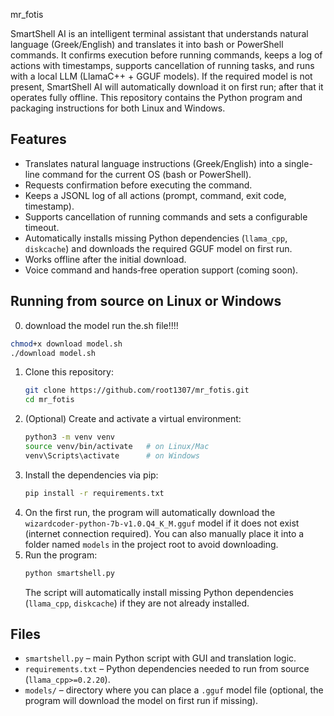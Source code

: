  mr_fotis

SmartShell AI is an intelligent terminal assistant that understands natural language (Greek/English) and translates it into bash or PowerShell commands. It confirms execution before running commands, keeps a log of actions with timestamps, supports cancellation of running tasks, and runs with a local LLM (LlamaC++ + GGUF models). If the required model is not present, SmartShell AI will automatically download it on first run; after that it operates fully offline. This repository contains the Python program and packaging instructions for both Linux and Windows.

## Features
- Translates natural language instructions (Greek/English) into a single-line command for the current OS (bash or PowerShell).
- Requests confirmation before executing the command.
- Keeps a JSONL log of all actions (prompt, command, exit code, timestamp).
- Supports cancellation of running commands and sets a configurable timeout.
- Automatically installs missing Python dependencies (`llama_cpp`, `diskcache`) and downloads the required GGUF model on first run.
- Works offline after the initial download.
- Voice command and hands‑free operation support (coming soon).

## Running from source on Linux or Windows
0. download the model run the.sh file!!!!
```bash
chmod+x download model.sh
./download model.sh
```
1. Clone this repository:
   ```bash
   git clone https://github.com/root1307/mr_fotis.git
   cd mr_fotis
   ```
2. (Optional) Create and activate a virtual environment:
   ```bash
   python3 -m venv venv
   source venv/bin/activate   # on Linux/Mac
   venv\Scripts\activate      # on Windows
   ```
3. Install the dependencies via pip:
   ```bash
   pip install -r requirements.txt
   ```
4. On the first run, the program will automatically download the `wizardcoder-python-7b-v1.0.Q4_K_M.gguf` model if it does not exist (internet connection required). You can also manually place it into a folder named `models` in the project root to avoid downloading.
5. Run the program:
   ```bash
   python smartshell.py
   ```
   The script will automatically install missing Python dependencies (`llama_cpp`, `diskcache`) if they are not already installed.

## Files
- `smartshell.py` – main Python script with GUI and translation logic.
- `requirements.txt` – Python dependencies needed to run from source (`llama_cpp>=0.2.20`).
- `models/` – directory where you can place a `.gguf` model file (optional, the program will download the model on first run if missing).
